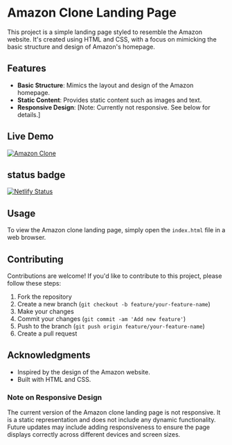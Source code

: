 # Amazon Clone Landing Page

This project is a simple landing page styled to resemble the Amazon website. It's created using HTML and CSS, with a focus on mimicking the basic structure and design of Amazon's homepage.

## Features

- **Basic Structure**: Mimics the layout and design of the Amazon homepage.
- **Static Content**: Provides static content such as images and text.
- **Responsive Design**: [Note: Currently not responsive. See below for details.]

## Live Demo

[![Amazon Clone](https://github.com/glitter06/amazon-clone/assets/154607169/85cd6cce-e4f7-4eac-ae17-ad931658d412
)](https://amznclnnn.netlify.app/)



## status badge
[![Netlify Status](https://api.netlify.com/api/v1/badges/d92696a0-ae11-4c2d-892b-f2b580831e8b/deploy-status)](https://app.netlify.com/sites/amznclnnn/deploys)

## Usage

To view the Amazon clone landing page, simply open the `index.html` file in a web browser.

## Contributing

Contributions are welcome! If you'd like to contribute to this project, please follow these steps:

1. Fork the repository
2. Create a new branch (`git checkout -b feature/your-feature-name`)
3. Make your changes
4. Commit your changes (`git commit -am 'Add new feature'`)
5. Push to the branch (`git push origin feature/your-feature-name`)
6. Create a pull request

## Acknowledgments

- Inspired by the design of the Amazon website.
- Built with HTML and CSS.

### Note on Responsive Design

The current version of the Amazon clone landing page is not responsive. It is a static representation and does not include any dynamic functionality. Future updates may include adding responsiveness to ensure the page displays correctly across different devices and screen sizes.
